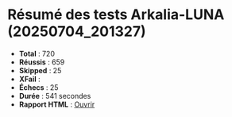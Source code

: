 # Résumé des tests Arkalia-LUNA (20250704_201327)

- **Total** : 720
- **Réussis** : 659
- **Skipped** : 25
- **XFail** : 
- **Échecs** : 25
- **Durée** : 541 secondes
- **Rapport HTML** : [Ouvrir](file:///Volumes/T7/devstation/cursor/arkalia-luna-pro/htmlcov/index.html)

